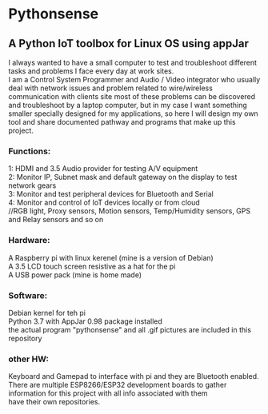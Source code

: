 # Pythonsense
## A Python IoT toolbox for Linux OS using appJar 

I always wanted to have a small computer to test and troubleshoot different tasks and problems I face every day at work sites.  
I am a Control System Programmer and Audio / Video integrator who usually deal with network issues and problem related to wire/wireless communication with clients site most of these problems can be discovered and troubleshoot by a laptop computer,
but in my case I want something smaller specially designed for my applications, so here I will design my own tool and share
documented pathway and programs that make up this project. 

### Functions:
1: HDMI and 3.5 Audio provider for testing A/V equipment  
2: Monitor IP, Subnet mask and default gateway on the display to test network gears  
3: Monitor and test peripheral devices for Bluetooth and Serial    
4: Monitor and control of IoT devices locally or from cloud  
//RGB light, Proxy sensors, Motion sensors, Temp/Humidity sensors, GPS and Relay sensors and so on  

### Hardware:
A Raspberry pi with linux kerenel (mine is a version of Debian)  
A 3.5 LCD touch screen resistive as a hat for the pi   
A USB power pack (mine is home made)  

### Software:
Debian kernel for teh pi  
Python 3.7  with AppJar 0.98 package installed  
the actual program "pythonsense" and all .gif pictures are  included in this repository  

### other HW:
Keyboard and Gamepad to interface with pi and they are Bluetooth enabled.  
There are multiple ESP8266/ESP32 development boards to gather information for this project with all info associated with them  
have their own repositories. 
